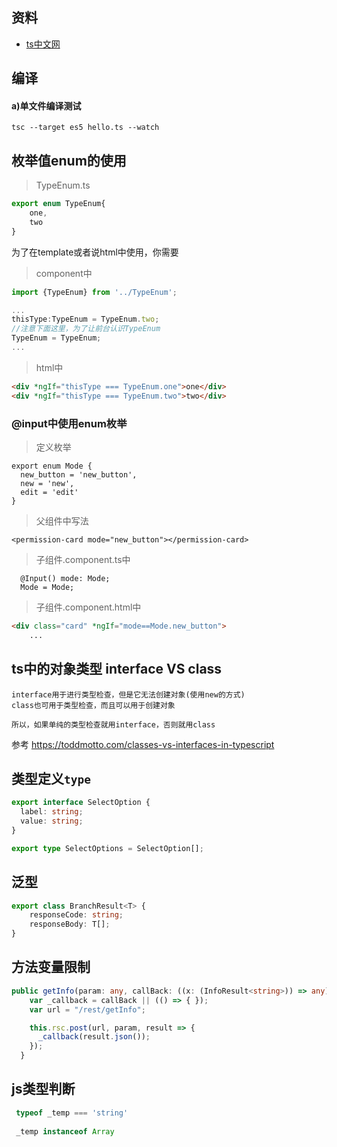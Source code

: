 ## 资料
- [ts中文网](https://www.tslang.cn/docs/handbook/classes.html)


## 编译
#### a)单文件编译测试 
`tsc --target es5 hello.ts --watch`

## 枚举值enum的使用

> TypeEnum.ts
```ts
export enum TypeEnum{
    one,
    two
}
```

为了在template或者说html中使用，你需要

> component中
```ts
import {TypeEnum} from '../TypeEnum';

...
thisType:TypeEnum = TypeEnum.two;
//注意下面这里，为了让前台认识TypeEnum
TypeEnum = TypeEnum;
...
```

> html中
```html
<div *ngIf="thisType === TypeEnum.one">one</div>
<div *ngIf="thisType === TypeEnum.two">two</div>
```

### @input中使用enum枚举

> 定义枚举
```
export enum Mode {
  new_button = 'new_button',
  new = 'new',
  edit = 'edit'
}
```

> 父组件中写法
```
<permission-card mode="new_button"></permission-card>
```

> 子组件.component.ts中
```
  @Input() mode: Mode;
  Mode = Mode;
```

> 子组件.component.html中
```html
<div class="card" *ngIf="mode==Mode.new_button">
    ...
```


## ts中的对象类型 interface VS class
```
interface用于进行类型检查，但是它无法创建对象(使用new的方式)
class也可用于类型检查，而且可以用于创建对象

所以，如果单纯的类型检查就用interface，否则就用class
```

参考 https://toddmotto.com/classes-vs-interfaces-in-typescript


## 类型定义`type`
```ts
export interface SelectOption {
  label: string;
  value: string;
}

export type SelectOptions = SelectOption[];
```

## 泛型
```ts
export class BranchResult<T> {
    responseCode: string;
    responseBody: T[];
}
```

## 方法变量限制
```ts
public getInfo(param: any, callBack: ((x: (InfoResult<string>)) => any)): any {
    var _callback = callBack || (() => { });
    var url = "/rest/getInfo";

    this.rsc.post(url, param, result => {
      _callback(result.json());
    });
  }
```

## js类型判断
```js
 typeof _temp === 'string'
 
 _temp instanceof Array
```
